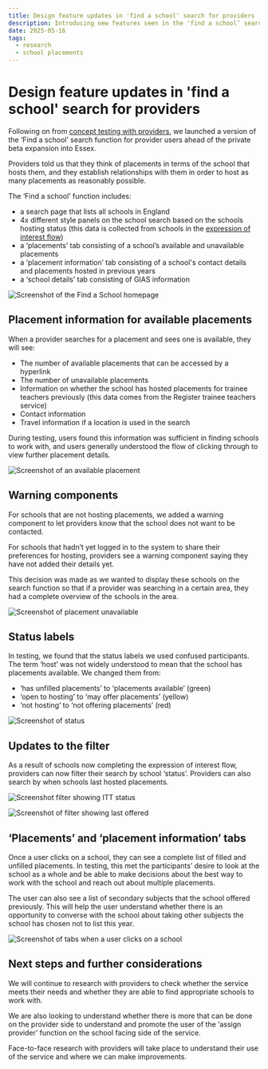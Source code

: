 ```yaml
---
title: Design feature updates in 'find a school' search for providers
description: Introducing new features seen in the 'find a school’ search function for providers
date: 2025-05-16
tags:
  - research
  - school placements
---
```


# Design feature updates in 'find a school' search for providers

Following on from [concept testing with providers](/manage-school-placements/concept-testing-with-providers/), we launched a version of the ‘Find a school’ search function for provider users ahead of the private beta expansion into Essex.

Providers told us that they think of placements in terms of the school that hosts them, and they establish relationships with them in order to host as many placements as reasonably possible.

The ‘Find a school’ function includes:

- a search page that lists all schools in England
- 4x different style panels on the school search based on the schools hosting status (this data is collected from schools in the [expression of interest flow](/manage-school-placements/expression-of-interest-flow-for-school-users/))
- a ‘placements’ tab consisting of a school’s available and unavailable placements
- a ‘placement information’ tab consisting of a school's contact details and placements hosted in previous years
- a ‘school details’ tab consisting of GIAS information

![Screenshot of the Find a School homepage](a-find-school.png "Screenshot shows the Find a school homepage that providers see when they sign in")

## Placement information for available placements

When a provider searches for a placement and sees one is available, they will see:

- The number of available placements that can be accessed by a hyperlink
- The number of unavailable placements
- Information on whether the school has hosted placements for trainee teachers previously (this data comes from the Register trainee teachers service)
- Contact information
- Travel information if a location is used in the search

During testing, users found this information was sufficient in finding schools to work with, and users generally understood the flow of clicking through to view further placement details.

![Screenshot of an available placement](b-available.png "Screenshot shows an available placement")

## Warning components

For schools that are not hosting placements, we added a warning component to let providers know that the school does not want to be contacted.

For schools that hadn’t yet logged in to the system to share their preferences for hosting, providers see a warning component saying they have not added their details yet.

This decision was made as we wanted to display these schools on the search function so that if a provider was searching in a certain area, they had a complete overview of the schools in the area.

![Screenshot of placement unavailable](c-unavailable.png "Screenshow shows an unavailable placement")

## Status labels

In testing, we found that the status labels we used confused participants. The term ‘host’ was not widely understood to mean that the school has placements available. We changed them from:

- ‘has unfilled placements’ to ‘placements available’ (green)
- ‘open to hosting’ to ‘may offer placements’ (yellow)
- ‘not hosting’ to ‘not offering placements’ (red)

![Screenshot of status](d-status.png "Screenshot listing the status labels seen by providers")

 ## Updates to the filter

As a result of schools now completing the expression of interest flow, providers can now filter their search by school ‘status’. Providers can also search by when schools last hosted placements.

![Screenshot filter showing ITT status](e-ittstatus-filter.png "Screenshot shows the ITT status part of the filter search seen by providers")

![Screenshot of filter showing last offered](f-lastoffered-filter.png "Screenshot shows the ‘last offered’ part of the filter search seen by providers")

## ‘Placements’ and ‘placement information’ tabs

Once a user clicks on a school, they can see a complete list of filled and unfilled placements. In testing, this met the participants’ desire to look at the school as a whole and be able to make decisions about the best way to work with the school and reach out about multiple placements.

The user can also see a list of secondary subjects that the school offered previously. This will help the user understand whether there is an opportunity to converse with the school about taking other subjects the school has chosen not to list this year.

![Screenshot of tabs when a user clicks on a school](g-tabs.png "Screenshot shows the horiozontal nav")

## Next steps and further considerations

We will continue to research with providers to check whether the service meets their needs and whether they are able to find appropriate schools to work with.

We are also looking to understand whether there is more that can be done on the provider side to understand and promote the user of the ‘assign provider’ function on the school facing side of the service.

Face-to-face research with providers will take place to understand their use of the service and where we can make improvements.

